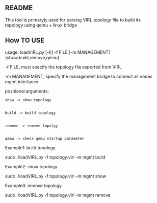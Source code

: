 ## README
This tool is primaryly used for parsing VIRL topology file to build its topology using qemu + linux bridge

## How TO USE

usage: loadVIRL.py [-h] -f FILE [-m MANAGEMENT] {show,build,remove,qemu}

-f FILE, must specify the topology file exported from VIRL


-m MANAGEMENT, specify the management bridge to connect all nodes mgmt interfaces


positional arguments: 


	show -> show topology
	
	
	build -> build topology
	
	
	remove -> remove topolgy
	
	
	qemu -> check qemu startup parameter

Example1: build topology


 sudo ./loadVIRL.py -f topology.virl -m mgmt build

Example2: show topology


 sudo ./loadVIRL.py -f topology.virl -m mgmt show

Example3: remove topology


 sudo ./loadVIRL.py -f topology.virl -m mgmt remove
  

